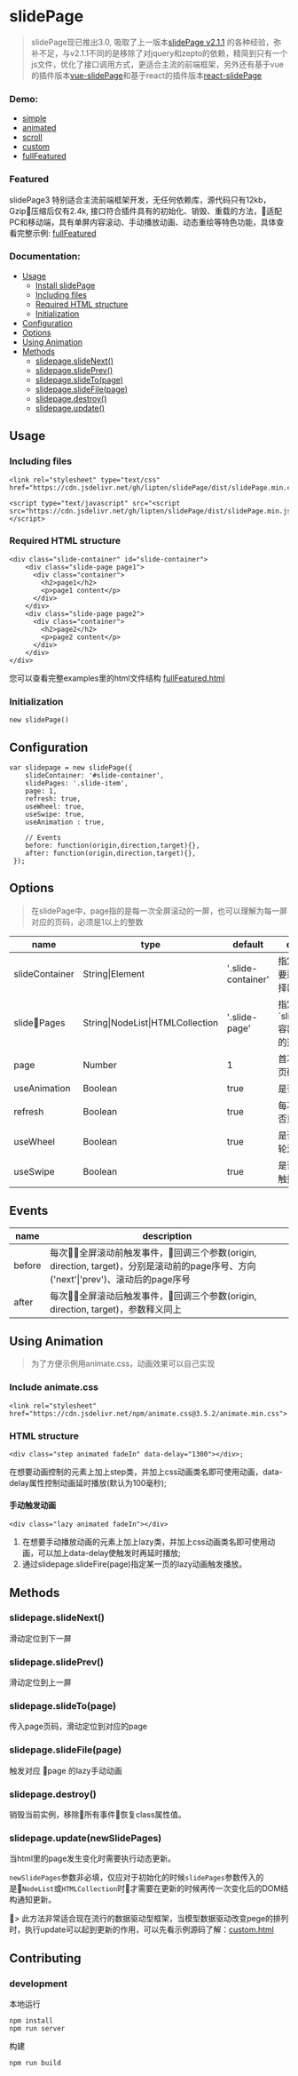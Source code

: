 # slidePage

 > slidePage现已推出3.0, 吸取了上一版本[slidePage v2.1.1](https://github.com/lipten/slidePage/tree/v2) 的各种经验，弥补不足，与v2.1.1不同的是移除了对jquery和zepto的依赖，精简到只有一个js文件，优化了接口调用方式，更适合主流的前端框架，另外还有基于vue的插件版本[vue-slidePage](https://github.com/lipten/vue-slidePage)和基于react的插件版本[react-slidePage](https://github.com/lipten/react-slidePage)

### Demo:
* [simple](http://lipten.link/projects/slidePage3/examples/simple.html)
* [animated](http://lipten.link/projects/slidePage3/examples/animated.html)
* [scroll](http://lipten.link/projects/slidePage3/examples/scroll.html) 
* [custom](http://lipten.link/projects/slidePage3/examples/custom.html) 
* [fullFeatured](http://lipten.link/projects/slidePage3/examples/fullFeatured.html)

### Featured
slidePage3 特别适合主流前端框架开发，无任何依赖库，源代码只有12kb，Gzip压缩后仅有2.4k, 接口符合插件具有的初始化、销毁、重载的方法，适配PC和移动端，具有单屏内容滚动、手动播放动画、动态重绘等特色功能，具体查看完整示例: [fullFeatured](http://lipten.link/projects/slidePage3/examples/fullFeatured.html)

### Documentation:
* [Usage](#usage)
  * [Install slidePage](#install-slidepage)
  * [Including files](#including-files)
  * [Required HTML structure](#required-html-structure)
  * [Initialization](#initialization)
* [Configuration](#configuration)
* [Options](#options)
* [Using Animation](#using-animation)
* [Methods](#methods)
  * [slidepage.slideNext()](#slidepageslidenext)
  * [slidepage.slidePrev()](#slidepageslideprev)
  * [slidepage.slideTo(page)](#slidepageslidetopage)
  * [slidepage.slideFile(page)](#slidepageslidefilepage)
  * [slidepage.destroy()](#slidepagedestroy)
  * [slidepage.update()](#slidepageupdate)


## Usage

### Including files
```
<link rel="stylesheet" type="text/css" href="https://cdn.jsdelivr.net/gh/lipten/slidePage/dist/slidePage.min.css">

<script type="text/javascript" src="<script src="https://cdn.jsdelivr.net/gh/lipten/slidePage/dist/slidePage.min.js"></script>
```

### Required HTML structure
```
<div class="slide-container" id="slide-container">
    <div class="slide-page page1">
      <div class="container">
        <h2>page1</h2>
        <p>page1 content</p>
      </div>
    </div>
    <div class="slide-page page2">
      <div class="container">
        <h2>page2</h2>
        <p>page2 content</p>
      </div>
    </div>
</div>
```
您可以查看完整examples里的html文件结构 [fullFeatured.html](https://github.com/lipten/slidePage/blob/master/examples/fullFeatured.html)

### Initialization
```
new slidePage()
```

## Configuration
```
var slidepage = new slidePage({
    slideContainer: '#slide-container',
    slidePages: '.slide-item',
    page: 1,
    refresh: true,
    useWheel: true,
    useSwipe: true,
    useAnimation : true,

    // Events
    before: function(origin,direction,target){},
    after: function(origin,direction,target){},
 });
```
## Options
> 在slidePage中，page指的是每一次全屏滚动的一屏，也可以理解为每一屏对应的页码，必须是1以上的整数

<table>
  <thead>
  <tr>
    <th>name</th>
    <th>type</th>
    <th>default</th>
    <th>description</th>
  </tr>
  </thead>
  <tbody>
    <tr>
      <td>slideContainer</td>
      <td>String|Element</td>
      <td>'.slide-container'</td>
      <td>指定slidePage要运行的容器选择器或元素</td>
    </tr>
    <tr>
      <td>slidePages</td>
      <td>String|NodeList|HTMLCollection</td>
      <td>'.slide-page'</td>
      <td>指定`slideContainer`容器里每个page的选择器或元素</td>
    </tr>
    <tr>
      <td>page</td>
      <td>Number</td>
      <td>1</td>
      <td>首次进入的page页码</td>
    </tr>
    <tr>
      <td>useAnimation</td>
      <td>Boolean</td>
      <td>true</td>
      <td>是否开启动画</td>
    </tr>
    <tr>
      <td>refresh</td>
      <td>Boolean</td>
      <td>true</td>
      <td>每次滚动进入是否重新执行动画</td>
    </tr>
    <tr>
      <td>useWheel</td>
      <td>Boolean</td>
      <td>true</td>
      <td>是否开启鼠标滚轮滑动</td>
    </tr>
    <tr>
      <td>useSwipe</td>
      <td>Boolean</td>
      <td>true</td>
      <td>是否开启移动端触控滑动</td>
    </tr>
  </tbody>
</table>

## Events

<table>
  <thead>
  <tr>
    <th>name</th>
    <th>description</th>
  </tr>
  </thead>
  <tbody>
    <tr>
      <td>before</td>
      <td>每次全屏滚动前触发事件，回调三个参数(origin, direction, target)，分别是滚动前的page序号、方向('next'|'prev')、滚动后的page序号</td>
    </tr>
    <tr>
      <td>after</td>
      <td>每次全屏滚动后触发事件，回调三个参数(origin, direction, target)，参数释义同上</td>
    </tr>
  </tbody>
</table>

## Using Animation

> 为了方便示例用animate.css，动画效果可以自己实现

### Include animate.css
```
<link rel="stylesheet" href="https://cdn.jsdelivr.net/npm/animate.css@3.5.2/animate.min.css">
```

### HTML structure
```
<div class="step animated fadeIn" data-delay="1300"></div>;
```
在想要动画控制的元素上加上step类，并加上css动画类名即可使用动画，data-delay属性控制动画延时播放(默认为100毫秒);

#### 手动触发动画

```
<div class="lazy animated fadeIn"></div>
```
1. 在想要手动播放动画的元素上加上lazy类，并加上css动画类名即可使用动画，可以加上data-delay使触发时再延时播放;
2. 通过slidepage.slideFire(page)指定某一页的lazy动画触发播放。

## Methods

### slidepage.slideNext()
滑动定位到下一屏

### slidepage.slidePrev()
滑动定位到上一屏

### slidepage.slideTo(page)
传入page页码，滑动定位到对应的page

### slidepage.slideFile(page)
触发对应 page 的lazy手动动画

### slidepage.destroy()
销毁当前实例，移除所有事件恢复class属性值。

### slidepage.update(newSlidePages)
当html里的page发生变化时需要执行动态更新。

`newSlidePages`参数非必填，仅应对于初始化的时候`slidePages`参数传入的是`NodeList`或`HTMLCollection`时才需要在更新的时候再传一次变化后的DOM结构通知更新。

> 此方法非常适合现在流行的数据驱动型框架，当模型数据驱动改变pege的排列时，执行update可以起到更新的作用，可以先看示例源码了解：[custom.html](https://github.com/lipten/slidePage/blob/master/examples/custom.html)


## Contributing

### development
本地运行
```
npm install
npm run server
```
构建
```
npm run build
```
